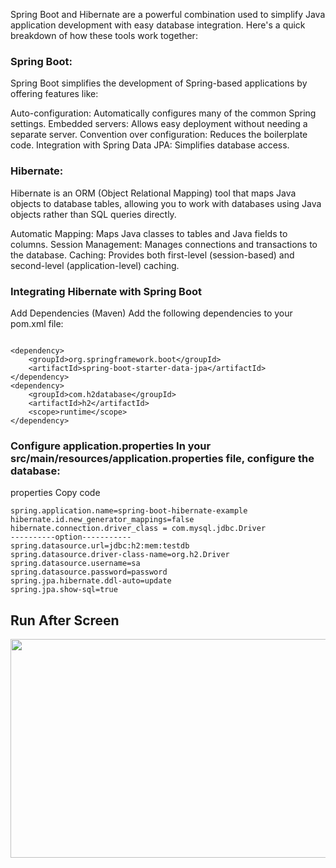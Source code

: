 Spring Boot and Hibernate are a powerful combination used to simplify Java application development with easy database integration. Here's a quick breakdown of how these tools work together:

### Spring Boot:
Spring Boot simplifies the development of Spring-based applications by offering features like:

Auto-configuration: Automatically configures many of the common Spring settings.
Embedded servers: Allows easy deployment without needing a separate server.
Convention over configuration: Reduces the boilerplate code.
Integration with Spring Data JPA: Simplifies database access.
### Hibernate:
Hibernate is an ORM (Object Relational Mapping) tool that maps Java objects to database tables, allowing you to work with databases using Java objects rather than SQL queries directly.

Automatic Mapping: Maps Java classes to tables and Java fields to columns.
Session Management: Manages connections and transactions to the database.
Caching: Provides both first-level (session-based) and second-level (application-level) caching.


### Integrating Hibernate with Spring Boot
Add Dependencies (Maven) Add the following dependencies to your pom.xml file:

```shell

<dependency>
    <groupId>org.springframework.boot</groupId>
    <artifactId>spring-boot-starter-data-jpa</artifactId>
</dependency>
<dependency>
    <groupId>com.h2database</groupId>
    <artifactId>h2</artifactId>
    <scope>runtime</scope>
</dependency>

```
### Configure application.properties In your src/main/resources/application.properties file, configure the database:

properties
Copy code

```shell
spring.application.name=spring-boot-hibernate-example
hibernate.id.new_generator_mappings=false
hibernate.connection.driver_class = com.mysql.jdbc.Driver
----------option-----------
spring.datasource.url=jdbc:h2:mem:testdb
spring.datasource.driver-class-name=org.h2.Driver
spring.datasource.username=sa
spring.datasource.password=password
spring.jpa.hibernate.ddl-auto=update
spring.jpa.show-sql=true
```


## Run After Screen

<image src="https://github.com/user-attachments/assets/8761c64f-fc50-477f-9cd7-4677d439aede" width="750" height="350">




